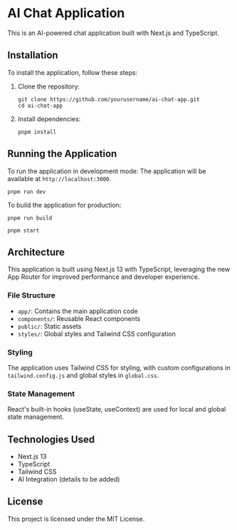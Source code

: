 # AI Chat Application

This is an AI-powered chat application built with Next.js and TypeScript.

## Installation

To install the application, follow these steps:

1. Clone the repository:
   ```
   git clone https://github.com/yourusername/ai-chat-app.git
   cd ai-chat-app
   ```

2. Install dependencies:
   ```
   pnpm install
   ```

## Running the Application

To run the application in development mode:
The application will be available at `http://localhost:3000`.


`pnpm run dev`

To build the application for production:

`pnpm run build`

`pnpm start`


## Architecture

This application is built using Next.js 13 with TypeScript, leveraging the new App Router for improved performance and developer experience.

### File Structure

- `app/`: Contains the main application code
- `components/`: Reusable React components
- `public/`: Static assets
- `styles/`: Global styles and Tailwind CSS configuration


### Styling

The application uses Tailwind CSS for styling, with custom configurations in `tailwind.config.js` and global styles in `global.css`.

### State Management

React's built-in hooks (useState, useContext) are used for local and global state management.

## Technologies Used

- Next.js 13
- TypeScript
- Tailwind CSS
- AI Integration (details to be added)

## License

This project is licensed under the MIT License.
